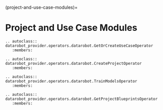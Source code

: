 (project-and-use-case-modules)=

# Project and Use Case Modules

```{eval-rst}
.. autoclass:: datarobot_provider.operators.datarobot.GetOrCreateUseCaseOperator
   :members:
```

```{eval-rst}
.. autoclass:: datarobot_provider.operators.datarobot.CreateProjectOperator
   :members:
```

```{eval-rst}
.. autoclass:: datarobot_provider.operators.datarobot.TrainModelsOperator
   :members:
```

```{eval-rst}
.. autoclass:: datarobot_provider.operators.datarobot.GetProjectBlueprintsOperator
   :members:
```
